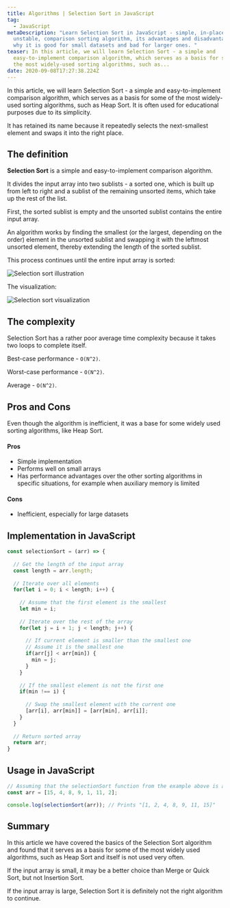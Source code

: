 ```yaml
---
title: Algorithms | Selection Sort in JavaScript
tag:
  - JavaScript
metaDescription: "Learn Selection Sort in JavaScript - simple, in-place,
  unstable, comparison sorting algorithm, its advantages and disadvantages and
  why it is good for small datasets and bad for larger ones. "
teaser: In this article, we will learn Selection Sort - a simple and
  easy-to-implement comparison algorithm, which serves as a basis for some of
  the most widely-used sorting algorithms, such as...
date: 2020-09-08T17:27:38.224Z
---
```

In this article, we will learn Selection Sort - a simple and easy-to-implement comparison algorithm, which serves as a basis for some of the most widely-used sorting algorithms, such as Heap Sort. It is often used for educational purposes due to its simplicity.

It has retained its name because it repeatedly selects the next-smallest element and swaps it into the right place.

## The definition

**Selection Sort** is a simple and easy-to-implement comparison algorithm.

It divides the input array into two sublists - a sorted one, which is built up from left to right and a sublist of the remaining unsorted items, which take up the rest of the list.

First, the sorted sublist is empty and the unsorted sublist contains the entire input array.

An algorithm works by finding the smallest (or the largest, depending on the order) element in the unsorted sublist and swapping it with the leftmost unsorted element, thereby extending the length of the sorted sublist.

This process continues until the entire input array is sorted:

![Selection sort illustration](/img/sortowanie_przez_wybór_animacja.gif "Selection sort illustration")

The visualization:

![Selection sort visualization](/img/selection_sort_animation.gif "Selection sort visualization")

## The complexity

Selection Sort has a rather poor average time complexity because it takes two loops to complete itself.

Best-case performance - `O(N^2)`.

Worst-case performance - `O(N^2)`.

Average - `O(N^2)`.

## Pros and Cons

Even though the algorithm is inefficient, it was a base for some widely used sorting algorithms, like Heap Sort.

#### Pros

* Simple implementation
* Performs well on small arrays
* Has performance advantages over the other sorting algorithms in specific situations, for example when auxiliary memory is limited 

#### Cons

* Inefficient, especially for large datasets

## Implementation in JavaScript

```javascript
const selectionSort = (arr) => {
  
  // Get the length of the input array
  const length = arr.length;
  
  // Iterate over all elements
  for(let i = 0; i < length; i++) {
  
    // Assume that the first element is the smallest
    let min = i;
    
    // Iterate over the rest of the array
    for(let j = i + 1; j < length; j++) {
    
      // If current element is smaller than the smallest one
      // Assume it is the smallest one
      if(arr[j] < arr[min]) {
        min = j;
      }
    }
    
    // If the smallest element is not the first one
    if(min !== i) {
      
      // Swap the smallest element with the current one
      [arr[i], arr[min]] = [arr[min], arr[i]];
    }
  }
  
  // Return sorted array
  return arr;
}
```

## Usage in JavaScript

```javascript
// Assuming that the selectionSort function from the example above is accessible
const arr = [15, 4, 8, 9, 1, 11, 2];

console.log(selectionSort(arr)); // Prints "[1, 2, 4, 8, 9, 11, 15]"
```

## Summary

In this article we have covered the basics of the Selection Sort algorithm and found that it serves as a basis for some of the most widely used algorithms, such as Heap Sort and itself is not used very often. 

If the input array is small, it may be a better choice than Merge or Quick Sort, but not Insertion Sort.

If the input array is large, Selection Sort it is definitely not the right algorithm to continue.